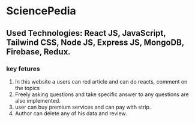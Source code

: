 # SciencePedia 
## Used Technologies: React JS, JavaScript, Tailwind CSS, Node JS, Express JS, MongoDB, Firebase, Redux.

### key fetures
1. In this website a users can red article and can do reacts, comment on the topics
3. Freely asking questions and take specific answer to any questions are also implemented.
4. user can buy premium services and can  pay with strip.
5. Author can delete any of his data and review.